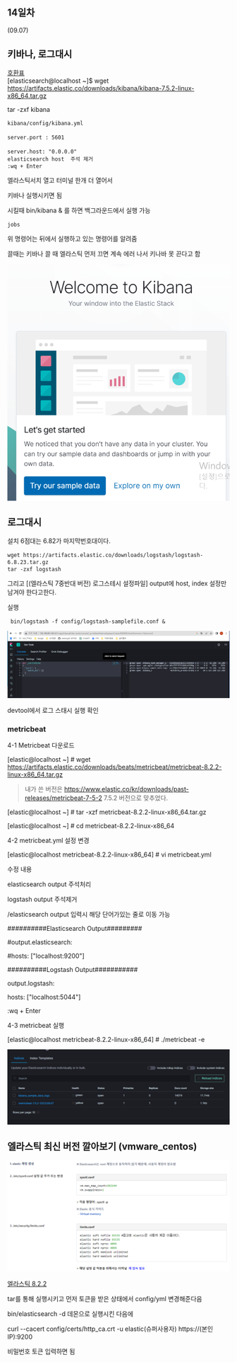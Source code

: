 ## 14일차
(09.07)

## 키바나, 로그대시
[호환표](https://www.elastic.co/kr/support/matrix#matrix_compatibility)\
[elasticsearch@localhost ~]$ wget\
https://artifacts.elastic.co/downloads/kibana/kibana-7.5.2-linux-x86_64.tar.gz

tar -zxf kibana

    kibana/config/kibana.yml

    server.port : 5601
    
    server.host: "0.0.0.0"
    elasticsearch host  주석 제거
    :wq + Enter

엘라스틱서치 열고 터미널 한개 더 열어서

키바나 실행시키면 됨

시킬때 bin/kibana & 를 하면 백그라운드에서 실행 가능

    jobs
위 명령어는 뒤에서 실행하고 있는 명령어를 알려줌

끌때는 키바나 끌 때 엘라스틱 먼저 끄면 계속 에러 나서 키나바 못 끈다고 함



![img_1.png](img_1.png)


## 로그대시
설치 6점대는 6.82가 마지막번호대이다.

    wget https://artifacts.elastic.co/downloads/logstash/logstash-6.8.23.tar.gz
    tar -zxf logstash


그리고 [(엘라스틱 7중반대 버전) 로그스테시 설정파일] output에 host, index 설정만 남겨야 한다고한다.

실행

     bin/logstash -f config/logstash-samplefile.conf &

![img_2.png](img_2.png)

devtool에서 로그 스태시 실행 확인


### metricbeat

4-1 Metricbeat 다운로드

[elastic@localhost ~] # wget https://artifacts.elastic.co/downloads/beats/metricbeat/metricbeat-8.2.2-linux-x86_64.tar.gz

 > 내가 쓴 버전은 https://www.elastic.co/kr/downloads/past-releases/metricbeat-7-5-2
7.5.2 버전으로 맞추었다.
 

[elastic@localhost ~] # tar -xzf metricbeat-8.2.2-linux-x86_64.tar.gz

[elastic@localhost ~] # cd metricbeat-8.2.2-linux-x86_64



4-2 metricbeat.yml 설정 변경

[elastic@localhost metricbeat-8.2.2-linux-x86_64] # vi metricbeat.yml

수정 내용

elasticsearch output 주석처리

logstash output 주석제거

/elasticsearch output 입력시 해당 단어가있는 줄로 이동 가능

##########Elasticsearch Output#########

#output.elasticsearch:

#hosts: ["localhost:9200"]

##########Logstash Output###########

output.logstash:

hosts: ["localhost:5044"]



:wq + Enter





4-3 metricbeat 실행

[elastic@localhost metricbeat-8.2.2-linux-x86_64] #  ./metricbeat -e





![img_3.png](img_3.png)


## 엘라스틱 최신 버전 깔아보기 (vmware_centos)

![img_4.png](img_4.png)

[엘라스틱 8.2.2](https://wiki.lloydk.co.kr/pages/viewpage.action?pageId=3473644)

tar를 통해 실행시키고 먼저 토큰을 받은 상태에서
config/yml 변경해준다음




bin/elasticsearch -d 데몬으로 실행시킨 다음에

curl --cacert config/certs/http_ca.crt -u elastic(슈퍼사용자) https://(본인 IP):9200

비밀번호 토큰 입력하면 됨

